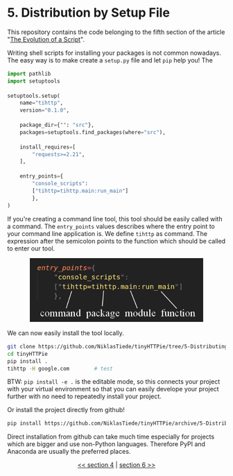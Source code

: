# 5. Distribution by Setup File

This repository contains the code belonging to the fifth section of the article "[The Evolution of a Script](https://the-coding-lab.com/posts/the-evolution-of-a-script/)".

Writing shell scripts for installing your packages is not common nowadays. The easy way is to make create a `setup.py` file and let `pip` help you! The

```python
import pathlib
import setuptools

setuptools.setup(
    name="tihttp",
    version="0.1.0",

    package_dir={"": "src"},
    packages=setuptools.find_packages(where="src"),

    install_requires=[
        "requests>=2.21",
    ],

    entry_points={
        "console_scripts":
        ["tihttp=tihttp.main:run_main"]
        },
)
```

If you're creating a command line tool, this tool should be easily called with a command. The `entry_points` values describes where the entry point to your command line application is. We define `tihttp` as command. The expression after the semicolon points to the function which should be called to enter our tool.

<p align="center">
    <img src="docs/script_entrypoint.png" width="400px">
</p>

We can now easily install the tool locally.

```bash
git clone https://github.com/NiklasTiede/tinyHTTPie/tree/5-Distributing-by-Setup-File.git
cd tinyHTTPie
pip install .
tihttp -H google.com        # test
```

BTW: `pip install -e .` is the editable mode, so this connects your project with your virtual environment so that you can easily develope your project further with no need to repeatedly install your project.

Or install the project directly from github!

```bash
pip install https://github.com/NiklasTiede/tinyHTTPie/archive/5-Distributing-by-Setup-File.zip
```

Direct installation from github can take much time especially for projects which are bigger and use non-Python languages. Therefore PyPI and Anaconda are usually the preferred places.

<div>
<p align="center"><a href="https://github.com/NiklasTiede/tinyHTTPie/tree/4-Distributing-by-Installscript"><< section 4</a> | <a href="https://github.com/NiklasTiede/tinyHTTPie/tree/6-Testing-and-CI">section 6 >></a> </p>
</div>
